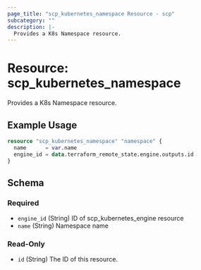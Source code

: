 ```yaml
---
page_title: "scp_kubernetes_namespace Resource - scp"
subcategory: ""
description: |-
  Provides a K8s Namespace resource.
---
```


# Resource: scp_kubernetes_namespace

Provides a K8s Namespace resource.


## Example Usage

```terraform
resource "scp_kubernetes_namespace" "namespace" {
  name      = var.name
  engine_id = data.terraform_remote_state.engine.outputs.id
}
```

<!-- schema generated by tfplugindocs -->
## Schema

### Required

- `engine_id` (String) ID of scp_kubernetes_engine resource
- `name` (String) Namespace name

### Read-Only

- `id` (String) The ID of this resource.
